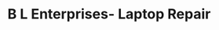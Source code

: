 ---
title: "B L Enterprises- Laptop Repair"
url: /jaipur/b-l-enterprises-laptop-repair/
shop: Computer
---